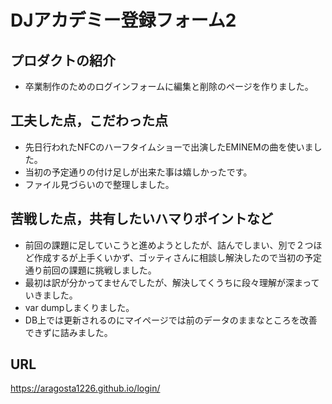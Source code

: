 # DJアカデミー登録フォーム2

## プロダクトの紹介

- 卒業制作のためのログインフォームに編集と削除のページを作りました。

## 工夫した点，こだわった点

- 先日行われたNFCのハーフタイムショーで出演したEMINEMの曲を使いました。
- 当初の予定通りの付け足しが出来た事は嬉しかったです。
- ファイル見づらいので整理しました。

## 苦戦した点，共有したいハマりポイントなど

- 前回の課題に足していこうと進めようとしたが、詰んでしまい、別で２つほど作成するが上手くいかず、ゴッティさんに相談し解決したので当初の予定通り前回の課題に挑戦しました。
- 最初は訳が分かってませんでしたが、解決してくうちに段々理解が深まっていきました。
- var dumpしまくりました。
- DB上では更新されるのにマイページでは前のデータのままなところを改善できずに詰みました。

## URL
https://aragosta1226.github.io/login/

